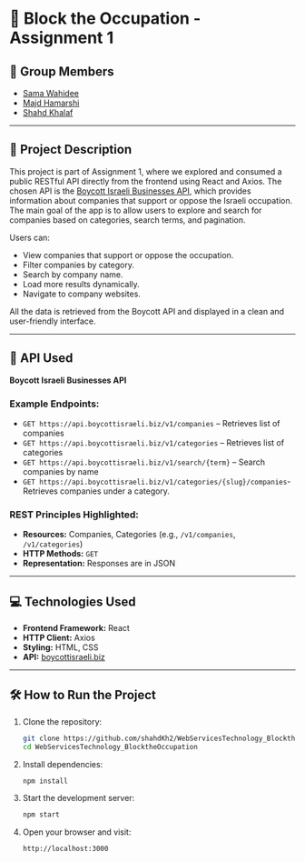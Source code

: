 # 🛑 Block the Occupation - Assignment 1

## 👥 Group Members

- [Sama Wahidee](https://github.com/Sama-wahidee) 
- [Majd Hamarshi](https://github.com/MajdHamarsheh)
- [Shahd Khalaf](https://github.com/shahdKh2)

---

## 📌 Project Description

This project is part of Assignment 1, where we explored and consumed a public RESTful API directly from the frontend using React and Axios. The chosen API is the [Boycott Israeli Businesses API](https://boycottisraeli.biz), which provides information about companies that support or oppose the Israeli occupation. The main goal of the app is to allow users to explore and search for companies based on categories, search terms, and pagination.

Users can:
- View companies that support or oppose the occupation.
- Filter companies by category.
- Search by company name.
- Load more results dynamically.
- Navigate to company websites.
  
All the data is retrieved from the Boycott API and displayed in a clean and user-friendly interface.

---

## 🔗 API Used

**Boycott Israeli Businesses API**

### Example Endpoints:
- `GET https://api.boycottisraeli.biz/v1/companies` – Retrieves list of companies
- `GET https://api.boycottisraeli.biz/v1/categories` – Retrieves list of categories
- `GET https://api.boycottisraeli.biz/v1/search/{term}` – Search companies by name
- `GET https://api.boycottisraeli.biz/v1/categories/{slug}/companies`- Retrieves companies under a category.

### REST Principles Highlighted:
- **Resources:** Companies, Categories (e.g., `/v1/companies`, `/v1/categories`)
- **HTTP Methods:** `GET`
- **Representation:** Responses are in JSON

---

## 💻 Technologies Used

- **Frontend Framework:** React  
- **HTTP Client:** Axios  
- **Styling:** HTML, CSS  
- **API:** [boycottisraeli.biz](https://boycottisraeli.biz)

---

## 🛠️ How to Run the Project

1. Clone the repository:
   ```bash
   git clone https://github.com/shahdKh2/WebServicesTechnology_BlocktheOccupation
   cd WebServicesTechnology_BlocktheOccupation
   ```

2. Install dependencies:
   ```bash
   npm install
   ```

3. Start the development server:
   ```bash
   npm start
   ```

4. Open your browser and visit:
   ```
   http://localhost:3000
   ```

